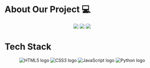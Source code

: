 # About Our Project 💻
<div align="center">
<img src="https://forthebadge.com/images/badges/built-with-love.svg" />
<img src="https://forthebadge.com/images/badges/uses-brains.svg" />
<img src="https://forthebadge.com/images/badges/powered-by-responsibility.svg" />
</div>

# Tech Stack 
<div align="center">
<img src="https://img.shields.io/badge/html5-%23E34F26.svg?style=for-the-badge&logo=html5&logoColor=white" alt="HTML5 logo">
<img src="https://img.shields.io/badge/css3-%231572B6.svg?style=for-the-badge&logo=css3&logoColor=white" alt="CSS3 logo">
<img src="https://img.shields.io/badge/javascript-%23323330.svg?style=for-the-badge&logo=javascript&logoColor=%23F7DF1E" alt="JavaScript logo">
<img src="https://img.shields.io/badge/python-3670A0?style=for-the-badge&logo=python&logoColor=ffdd54" alt="Python logo"> 
</div>
